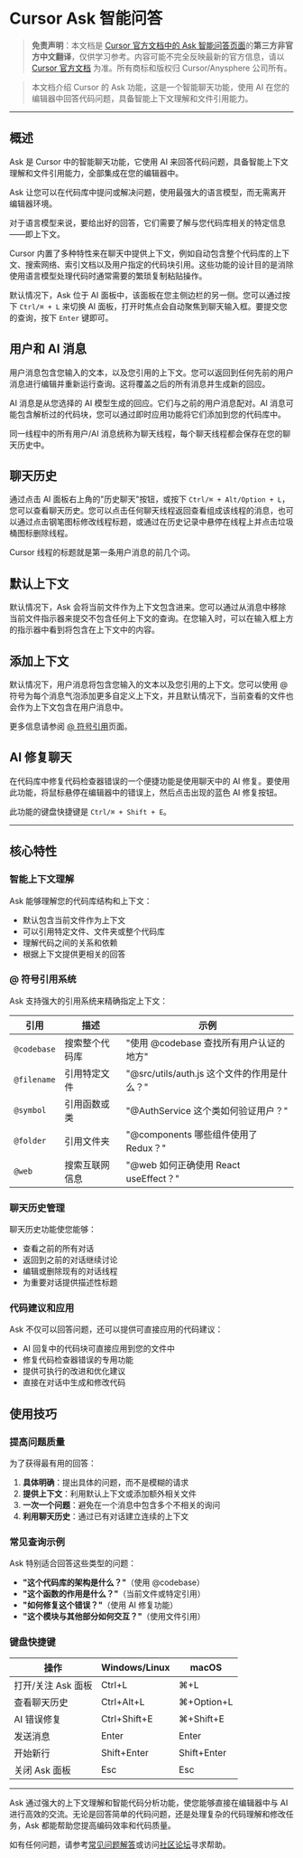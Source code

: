 # Cursor Ask 智能问答

> **免责声明**：本文档是 [Cursor 官方文档中的 Ask 智能问答页面](https://docs.cursor.com/chat/overview)的**第三方非官方中文翻译**，仅供学习参考。内容可能不完全反映最新的官方信息，请以 [Cursor 官方文档](https://docs.cursor.com) 为准。所有商标和版权归 Cursor/Anysphere 公司所有。

> 本文档介绍 Cursor 的 Ask 功能，这是一个智能聊天功能，使用 AI 在您的编辑器中回答代码问题，具备智能上下文理解和文件引用能力。

---

## 概述

Ask 是 Cursor 中的智能聊天功能，它使用 AI 来回答代码问题，具备智能上下文理解和文件引用能力，全部集成在您的编辑器中。

Ask 让您可以在代码库中提问或解决问题，使用最强大的语言模型，而无需离开编辑器环境。

对于语言模型来说，要给出好的回答，它们需要了解与您代码库相关的特定信息——即上下文。

Cursor 内置了多种特性来在聊天中提供上下文，例如自动包含整个代码库的上下文、搜索网络、索引文档以及用户指定的代码块引用。这些功能的设计目的是消除使用语言模型处理代码时通常需要的繁琐复制粘贴操作。

默认情况下，Ask 位于 AI 面板中，该面板在您主侧边栏的另一侧。您可以通过按下 `Ctrl/⌘ + L` 来切换 AI 面板，打开时焦点会自动聚焦到聊天输入框。要提交您的查询，按下 `Enter` 键即可。

## 用户和 AI 消息

用户消息包含您输入的文本，以及您引用的上下文。您可以返回到任何先前的用户消息进行编辑并重新运行查询。这将覆盖之后的所有消息并生成新的回应。

AI 消息是从您选择的 AI 模型生成的回应。它们与之前的用户消息配对。AI 消息可能包含解析过的代码块，您可以通过即时应用功能将它们添加到您的代码库中。

同一线程中的所有用户/AI 消息统称为聊天线程，每个聊天线程都会保存在您的聊天历史中。

## 聊天历史

通过点击 AI 面板右上角的"历史聊天"按钮，或按下 `Ctrl/⌘ + Alt/Option + L`，您可以查看聊天历史。您可以点击任何聊天线程返回查看组成该线程的消息，也可以通过点击钢笔图标修改线程标题，或通过在历史记录中悬停在线程上并点击垃圾桶图标删除线程。

Cursor 线程的标题就是第一条用户消息的前几个词。

## 默认上下文

默认情况下，Ask 会将当前文件作为上下文包含进来。您可以通过从消息中移除当前文件指示器来提交不包含任何上下文的查询。在您输入时，可以在输入框上方的指示器中看到将包含在上下文中的内容。

## 添加上下文

默认情况下，用户消息将包含您输入的文本以及您引用的上下文。您可以使用 @ 符号为每个消息气泡添加更多自定义上下文，并且默认情况下，当前查看的文件也会作为上下文包含在用户消息中。

更多信息请参阅 [@ 符号引用](/ai/cursor/symbols)页面。

## AI 修复聊天

在代码库中修复代码检查器错误的一个便捷功能是使用聊天中的 AI 修复。要使用此功能，将鼠标悬停在编辑器中的错误上，然后点击出现的蓝色 AI 修复按钮。

此功能的键盘快捷键是 `Ctrl/⌘ + Shift + E`。

---

## 核心特性

### 智能上下文理解

Ask 能够理解您的代码库结构和上下文：

- 默认包含当前文件作为上下文
- 可以引用特定文件、文件夹或整个代码库
- 理解代码之间的关系和依赖
- 根据上下文提供更相关的回答

### @ 符号引用系统

Ask 支持强大的引用系统来精确指定上下文：

| 引用 | 描述 | 示例 |
|------|------|------|
| `@codebase` | 搜索整个代码库 | "使用 @codebase 查找所有用户认证的地方" |
| `@filename` | 引用特定文件 | "@src/utils/auth.js 这个文件的作用是什么？" |
| `@symbol` | 引用函数或类 | "@AuthService 这个类如何验证用户？" |
| `@folder` | 引用文件夹 | "@components 哪些组件使用了 Redux？" |
| `@web` | 搜索互联网信息 | "@web 如何正确使用 React useEffect？" |

### 聊天历史管理

聊天历史功能使您能够：

- 查看之前的所有对话
- 返回到之前的对话继续讨论
- 编辑或删除现有的对话线程
- 为重要对话提供描述性标题

### 代码建议和应用

Ask 不仅可以回答问题，还可以提供可直接应用的代码建议：

- AI 回复中的代码块可直接应用到您的文件中
- 修复代码检查器错误的专用功能
- 提供可执行的改进和优化建议
- 直接在对话中生成和修改代码

## 使用技巧

### 提高问题质量

为了获得最有用的回答：

1. **具体明确**：提出具体的问题，而不是模糊的请求
2. **提供上下文**：利用默认上下文或添加额外相关文件
3. **一次一个问题**：避免在一个消息中包含多个不相关的询问
4. **利用聊天历史**：通过已有对话建立连续的上下文

### 常见查询示例

Ask 特别适合回答这些类型的问题：

- **"这个代码库的架构是什么？"**（使用 @codebase）
- **"这个函数的作用是什么？"**（当前文件或特定引用）
- **"如何修复这个错误？"**（使用 AI 修复功能）
- **"这个模块与其他部分如何交互？"**（使用文件引用）

### 键盘快捷键

| 操作 | Windows/Linux | macOS |
|------|--------------|-------|
| 打开/关注 Ask 面板 | Ctrl+L | ⌘+L |
| 查看聊天历史 | Ctrl+Alt+L | ⌘+Option+L |
| AI 错误修复 | Ctrl+Shift+E | ⌘+Shift+E |
| 发送消息 | Enter | Enter |
| 开始新行 | Shift+Enter | Shift+Enter |
| 关闭 Ask 面板 | Esc | Esc |

---

Ask 通过强大的上下文理解和智能代码分析功能，使您能够直接在编辑器中与 AI 进行高效的交流。无论是回答简单的代码问题，还是处理复杂的代码理解和修改任务，Ask 都能帮助您提高编码效率和代码质量。

如有任何问题，请参考[常见问题解答](/ai/cursor/faq)或访问[社区论坛](https://forum.cursor.com)寻求帮助。 
